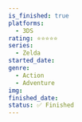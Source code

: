```yaml
---
is_finished: true
platforms:
  - 3DS
rating: ⭐⭐⭐⭐⭐
series:
  - Zelda
started_date:
genre:
  - Action
  - Adventure
img:
finished_date:
status: ✅ Finished
---
```

